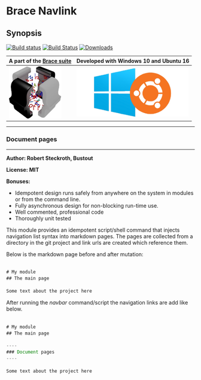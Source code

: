 # Brace Navlink 
## Synopsis 

[![Build status](https://ci.appveyor.com/api/projects/status//branch/master?svg=true)](https://ci.appveyor.com/project/restarian/brace-navlink/branch/master) [![Build Status](https://travis-ci.org/restarian/brace_navlink.svg?branch=master)](https://travis-ci.org/restarian/brace_navlink) [![Downloads](https://img.shields.io/npm/dm/brace_navlink.svg?svg=true)](https://npmjs.org/package/brace_navlink)

| A part of the [Brace suite](https://github.com/restarian/restarian/blob/master/brace/README.md)| Developed with Windows 10 and Ubuntu 16 
| ---- | ----
| ![Brace](https://raw.githubusercontent.com/restarian/restarian/master/brace/doc/image/brace_logo_small.png) | [![Ubuntu on Windows](https://raw.githubusercontent.com/restarian/restarian/master/doc/image/ubuntu_windows_logo.png)](https://github.com/Microsoft/BashOnWindows) | 

----
### Document pages


----

**Author: Robert Steckroth, Bustout**

**License: MIT**

**Bonuses:**
* Idempotent design runs safely from anywhere on the system in modules or from the command line.
* Fully asynchronous design for non-blocking run-time use.
* Well commented, professional code
* Thoroughly unit tested

This module provides an idempotent script/shell command that injects navigation list syntax into markdown pages. The pages are collected from a directory in the git project and link urls are created which reference them.

Below is the markdown page before and after mutation:

```javascript

# My module
## The main page

Some text about the project here
```
After running the *navbar* command/script the navigation links are add like below.

```javascript

# My module
## The main page

----
### Document pages
----

Some text about the project here
```


